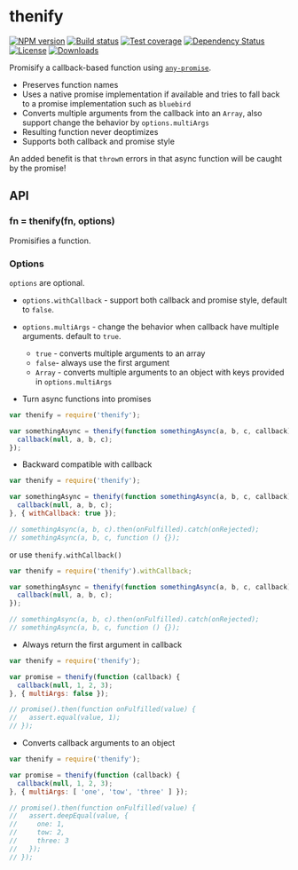 # thenify

[![NPM version][npm-image]][npm-url]
[![Build status][travis-image]][travis-url]
[![Test coverage][coveralls-image]][coveralls-url]
[![Dependency Status][david-image]][david-url]
[![License][license-image]][license-url]
[![Downloads][downloads-image]][downloads-url]

Promisify a callback-based function using [`any-promise`](https://github.com/kevinbeaty/any-promise).

- Preserves function names
- Uses a native promise implementation if available and tries to fall back to a promise implementation such
  as `bluebird`
- Converts multiple arguments from the callback into an `Array`, also support change the behavior by `options.multiArgs`
- Resulting function never deoptimizes
- Supports both callback and promise style

An added benefit is that `throw`n errors in that async function will be caught by the promise!

## API

### fn = thenify(fn, options)

Promisifies a function.

### Options

`options` are optional.

- `options.withCallback` - support both callback and promise style, default to `false`.
- `options.multiArgs` - change the behavior when callback have multiple arguments. default to `true`.
    - `true` - converts multiple arguments to an array
    - `false`- always use the first argument
    - `Array` - converts multiple arguments to an object with keys provided in `options.multiArgs`

- Turn async functions into promises

```js
var thenify = require('thenify');

var somethingAsync = thenify(function somethingAsync(a, b, c, callback) {
  callback(null, a, b, c);
});
```

- Backward compatible with callback

```js
var thenify = require('thenify');

var somethingAsync = thenify(function somethingAsync(a, b, c, callback) {
  callback(null, a, b, c);
}, { withCallback: true });

// somethingAsync(a, b, c).then(onFulfilled).catch(onRejected);
// somethingAsync(a, b, c, function () {});
```

or use `thenify.withCallback()`

```js
var thenify = require('thenify').withCallback;

var somethingAsync = thenify(function somethingAsync(a, b, c, callback) {
  callback(null, a, b, c);
});

// somethingAsync(a, b, c).then(onFulfilled).catch(onRejected);
// somethingAsync(a, b, c, function () {});
```

- Always return the first argument in callback

```js
var thenify = require('thenify');

var promise = thenify(function (callback) {
  callback(null, 1, 2, 3);
}, { multiArgs: false });

// promise().then(function onFulfilled(value) {
//   assert.equal(value, 1);
// });
```

- Converts callback arguments to an object

```js
var thenify = require('thenify');

var promise = thenify(function (callback) {
  callback(null, 1, 2, 3);
}, { multiArgs: [ 'one', 'tow', 'three' ] });

// promise().then(function onFulfilled(value) {
//   assert.deepEqual(value, {
//     one: 1,
//     tow: 2,
//     three: 3
//   });
// });
```

[gitter-image]: https://badges.gitter.im/thenables/thenify.png

[gitter-url]: https://gitter.im/thenables/thenify

[npm-image]: https://img.shields.io/npm/v/thenify.svg?style=flat-square

[npm-url]: https://npmjs.org/package/thenify

[github-tag]: http://img.shields.io/github/tag/thenables/thenify.svg?style=flat-square

[github-url]: https://github.com/thenables/thenify/tags

[travis-image]: https://img.shields.io/travis/thenables/thenify.svg?style=flat-square

[travis-url]: https://travis-ci.org/thenables/thenify

[coveralls-image]: https://img.shields.io/coveralls/thenables/thenify.svg?style=flat-square

[coveralls-url]: https://coveralls.io/r/thenables/thenify

[david-image]: http://img.shields.io/david/thenables/thenify.svg?style=flat-square

[david-url]: https://david-dm.org/thenables/thenify

[license-image]: http://img.shields.io/npm/l/thenify.svg?style=flat-square

[license-url]: LICENSE

[downloads-image]: http://img.shields.io/npm/dm/thenify.svg?style=flat-square

[downloads-url]: https://npmjs.org/package/thenify
